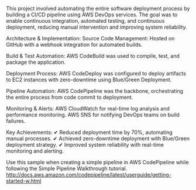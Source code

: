 This project involved automating the entire software deployment process by building a CI/CD pipeline using AWS DevOps services. The goal was to enable continuous integration, automated testing, and continuous deployment, reducing manual intervention and improving system reliability.

Architecture & Implementation:
Source Code Management: Hosted on GitHub with a webhook integration for automated builds.

Build & Test Automation: 
AWS CodeBuild was used to compile, test, and package the application.

Deployment Process: 
AWS CodeDeploy was configured to deploy artifacts to EC2 instances with zero-downtime using Blue/Green Deployment.

Pipeline Automation: 
AWS CodePipeline was the backbone, orchestrating the entire process from code commit to deployment.

Monitoring & Alerts:
AWS CloudWatch for real-time log analysis and performance monitoring.
AWS SNS for notifying DevOps teams on build failures.

Key Achievements:
✔ Reduced deployment time by 70%, automating manual processes.
✔ Achieved zero-downtime deployment with Blue/Green deployment strategy.
✔ Improved system reliability with real-time monitoring and alerting.

Use this sample when creating a simple pipeline in AWS CodePipeline while following the Simple Pipeline Walkthrough tutorial. http://docs.aws.amazon.com/codepipeline/latest/userguide/getting-started-w.html
